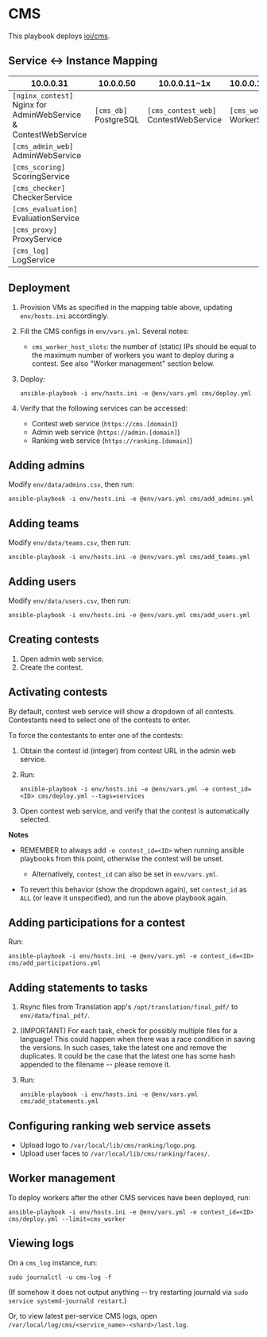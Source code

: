 # CMS

This playbook deploys [ioi/cms](https://github.com/ioi/cms).

## Service <-> Instance Mapping

| 10.0.0.31 | 10.0.0.50 | 10.0.0.11~1x | 10.0.0.101~1xx | 10.0.0.221 |
| --- | --- | --- | --- | --- |
| `[nginx_contest]`<br>Nginx for<br>AdminWebService &<br>ContestWebService | `[cms_db]`<br>PostgreSQL | `[cms_contest_web]`<br>ContestWebService | `[cms_worker]`<br>WorkerService | `[nginx_public]`<br>Nginx for<br>RankingWebService
| `[cms_admin_web]`<br>AdminWebService |||| `[cms_ranking]`<br>RankingWebService
| `[cms_scoring]`<br>ScoringService
| `[cms_checker]`<br>CheckerService
| `[cms_evaluation]`<br>EvaluationService
| `[cms_proxy]`<br>ProxyService
| `[cms_log]`<br>LogService

## Deployment

1. Provision VMs as specified in the mapping table above, updating `env/hosts.ini` accordingly.
1. Fill the CMS configs in `env/vars.yml`. Several notes:
   - `cms_worker_host_slots`: the number of (static) IPs should be equal to the maximum number of workers you want to deploy during a contest. See also "Worker management" section below.

1. Deploy:

       ansible-playbook -i env/hosts.ini -e @env/vars.yml cms/deploy.yml

1. Verify that the following services can be accessed:
   - Contest web service (`https://cms.[domain]`)
   - Admin web service (`https://admin.[domain]`)
   - Ranking web service (`https://ranking.[domain]`)


## Adding admins

Modify `env/data/admins.csv`, then run:

```
ansible-playbook -i env/hosts.ini -e @env/vars.yml cms/add_admins.yml
```

## Adding teams

Modify `env/data/teams.csv`, then run:

```
ansible-playbook -i env/hosts.ini -e @env/vars.yml cms/add_teams.yml
```

## Adding users

Modify `env/data/users.csv`, then run:

```
ansible-playbook -i env/hosts.ini -e @env/vars.yml cms/add_users.yml
```

## Creating contests

1. Open admin web service.
1. Create the contest.

## Activating contests

By default, contest web service will show a dropdown of all contests. Contestants need to select one of the contests to enter.

To force the contestants to enter one of the contests:

1. Obtain the contest id (integer) from contest URL in the admin web service.
1. Run:

       ansible-playbook -i env/hosts.ini -e @env/vars.yml -e contest_id=<ID> cms/deploy.yml --tags=services 


1. Open contest web service, and verify that the contest is automatically selected.

**Notes**

- REMEMBER to always add `-e contest_id=<ID>` when running ansible playbooks from this point, otherwise the contest will be unset.
   - Alternatively, `contest_id` can also be set in `env/vars.yml`.

- To revert this behavior (show the dropdown again), set `contest_id` as `ALL` (or leave it unspecified), and run the above playbook again.

## Adding participations for a contest

Run:

```
ansible-playbook -i env/hosts.ini -e @env/vars.yml -e contest_id=<ID> cms/add_participations.yml
```

## Adding statements to tasks

1. Rsync files from Translation app's `/opt/translation/final_pdf/` to `env/data/final_pdf/`.
1. (IMPORTANT) For each task, check for possibly multiple files for a language! This could happen when there was a race condition in saving the versions. In such cases, take the latest one and remove the duplicates. It could be the case that the latest one has some hash appended to the filename -- please remove it.
1. Run:

       ansible-playbook -i env/hosts.ini -e @env/vars.yml cms/add_statements.yml 

## Configuring ranking web service assets

- Upload logo to `/var/local/lib/cms/ranking/logo.png`.
- Upload user faces to `/var/local/lib/cms/ranking/faces/`.

## Worker management

To deploy workers after the other CMS services have been deployed, run:

```
ansible-playbook -i env/hosts.ini -e @env/vars.yml -e contest_id=<ID> cms/deploy.yml --limit=cms_worker
```

## Viewing logs

On a `cms_log` instance, run:

```
sudo journalctl -u cms-log -f
```

(If somehow it does not output anything -- try restarting journald via `sudo service systemd-journald restart`.)

Or, to view latest per-service CMS logs, open `/var/local/log/cms/<service_name>-<shard>/last.log`.

